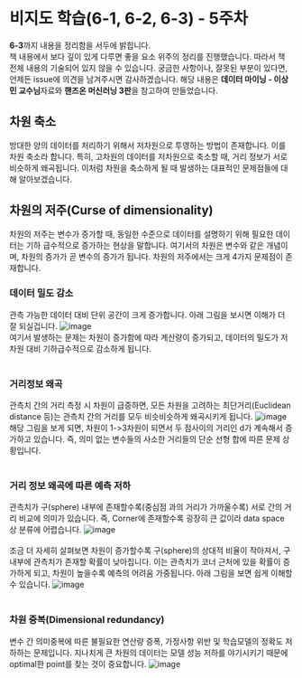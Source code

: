 # 비지도 학습(6-1, 6-2, 6-3) - 5주차
**6-3**까지 내용을 정리함을 서두에 밝힙니다.<br>
책 내용에서 보다 깊이 있게 다루면 좋을 요소 위주의 정리를 진행했습니다. 따라서 책 전체 내용의 기술되어 있지 않을 수 있습니다. 궁금한 사항이나, 잘못된 부분이 있다면, 언제든 issue에 의견을 남겨주시면 감사하겠습니다. 해당 내용은 **데이터 마이닝 - 이상민 교수님**자료와 **핸즈온 머신러닝 3판**을 참고하여 만들었습니다.

## 차원 축소
방대한 양의 데이터를 처리하기 위해서 저차원으로 투영하는 방법이 존재합니다. 이를 차원 축소라 합니다. 특히, 고차원의 데이터를 저차원으로 축소할 때, 거리 정보가 서로 비슷하게 왜곡됩니다. 이처럼 차원을 축소하게 될 때 발생하는 대표적인 문제점들에 대해 알아보겠습니다.

## 차원의 저주(Curse of dimensionality)
차원의 저주는 변수가 증가할 때, 동일한 수준으로 데이터를 설명하기 위해 필요한 데이터는 기하
급수적으로 증가하는 현상을 말합니다. 여기서의 차원은 변수와 같은 개념이며, 차원의 증가가 곧 변수의 증가가 됩니다. 차원의 저주에서는 크게 4가지 문제점이 존재합니다.

### 데이터 밀도 감소
관측 가능한 데이터 대비 단위 공간이 크게 증가합니다. 아래 그림을 보시면 이해가 더 잘 되실겁니다.
![image](https://github.com/kw-chi-community/CHIC_24_machine-learning-study/assets/48356954/fff9f85c-229d-426b-b595-ada989192aa5)
<br>
여기서 발생하는 문제는 차원이 증가함에 따라 계산량이 증가되고, 데이터의 밀도가 저차원 대비 기하급수적으로 감소하게 됩니다.
<br>
<br>
### 거리정보 왜곡
관측치 간의 거리 측정 시 차원이 급증하면, 모든 차원을 고려하는 최단거리(Euclidean distance 등)는 관측치 간의 거리를 모두 비슷비슷하게 왜곡시키게 됩니다.
![image](https://github.com/kw-chi-community/CHIC_24_machine-learning-study/assets/48356954/78460425-7cad-48c2-bf05-784ea547f02c)
<br>
해당 그림을 보게 되면, 차원이 1->3차원이 되면서 두 점사이의 거리인 d가 계속해서 증가하고 있습니다. 즉, 의미 없는 변수들의 사소한 거리들의 단순 선형 합에 따른 문제 상황입니다.
<br>
<br>

### 거리 정보 왜곡에 따른 예측 저하
관측치가 구(sphere) 내부에 존재할수록(중심점 과의 거리가 가까울수록) 서로 간의 거리 비교에 의미가 있습니다. 즉, Corner에 존재할수록 굉장히 큰 값이라 data space 상 분류에 어렵습니다.
![image](https://github.com/kw-chi-community/CHIC_24_machine-learning-study/assets/48356954/183f7713-1a1f-455b-b61f-08f2c501c210)
<br><br>
조금 더 자세히 살펴보면 차원이 증가할수록 구(sphere)의 상대적 비율이 작아져서, 구 내부에 관측치가 존재할 확률이 낮아집니다. 이는 관측치가 코너 근처에 있을 확률이 증가하게 되고, 차원이 높을수록 예측의 어려움 가중됩니다. 아래 그림을 보면 쉽게 이해할 수 있습니다.
![image](https://github.com/kw-chi-community/CHIC_24_machine-learning-study/assets/48356954/c202de12-d96b-41b6-a1d8-9e38764ed444)
<br><br>

###  차원 중복(Dimensional redundancy)
변수 간 의미중복에 따른 불필요한 연산량 증폭, 가정사항 위반 및 학습모델의 정확도 저하하는 문제입니다. 지나치게 큰 차원의 데이터는 모델 성능 저하를 야기시키기 때문에 optimal한 point를 찾는 것이 중요합니다.
![image](https://github.com/kw-chi-community/CHIC_24_machine-learning-study/assets/48356954/b318ff69-f2e7-4417-913a-c374b0f4d848)
